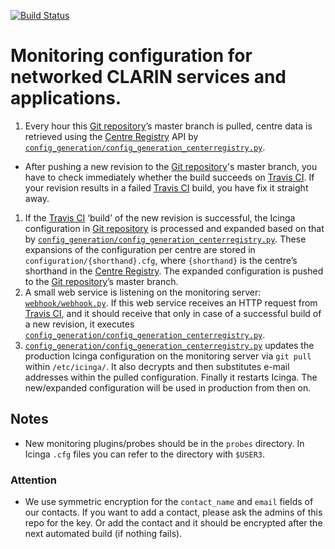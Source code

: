 [![Build Status](https://travis-ci.org/clarin-eric/monitoring.svg?branch=master)](https://travis-ci.org/clarin-eric/monitoring)

# Monitoring configuration for networked CLARIN services and applications.

[Travis CI]: https://travis-ci.org/BeneDicere/validate-icinga-test
[NagVis]: https://clarin.fz-juelich.de/nagvis/frontend/nagvis-js/index.php
[Centre Registry]: https://centres.clarin.eu
[Git repository]: https://github.com/clarin-eric/monitoring

1. Every hour this [Git repository]’s master branch is pulled, centre data is retrieved using the [Centre Registry] API by [`config_generation/config_generation_centerregistry.py`](../config_generation/config_generation_centerregistry.py). 
* After pushing a new revision to the [Git repository]'s master branch, you have to check immediately whether the build succeeds on [Travis CI]. If your revision results in a failed [Travis CI] build, you have fix it straight away.
1. If the [Travis CI] ‘build’ of the new revision is successful, the Icinga configuration in [Git repository] is processed and expanded based on that by [`config_generation/config_generation_centerregistry.py`](../config_generation/config_generation_centerregistry.py). These expansions of the configuration per centre are stored in `configuration/{shorthand}.cfg`, where `{shorthand}` is the centre’s shorthand in the [Centre Registry]. The expanded configuration is pushed to the [Git repository]’s master branch.
1. A small web service is listening on the monitoring server: [`webhook/webhook.py`](webhook/webhook.py). If this web service receives an HTTP request from [Travis CI], and it should receive that only in case of a successful build of a new revision, it executes  [`config_generation/config_generation_centerregistry.py`](../config_generation/config_generation_centerregistry.py).
1. [`config_generation/config_generation_centerregistry.py`](../config_generation/config_generation_centerregistry.py) updates the production Icinga configuration on the monitoring server via `git pull` within `/etc/icinga/`. It also decrypts and then substitutes e-mail addresses within the pulled configuration. Finally it restarts Icinga. The new/expanded configuration will be used in production from then on.

## Notes
* New monitoring plugins/probes should be in the `probes` directory. In Icinga `.cfg` files you can refer to the directory with `$USER3`.

### Attention
* We use symmetric encryption for the `contact_name` and `email` fields of our contacts. If you want to add a contact, please ask the admins of this repo for the key. Or add the contact and it should be encrypted after the next automated build (if nothing fails).
